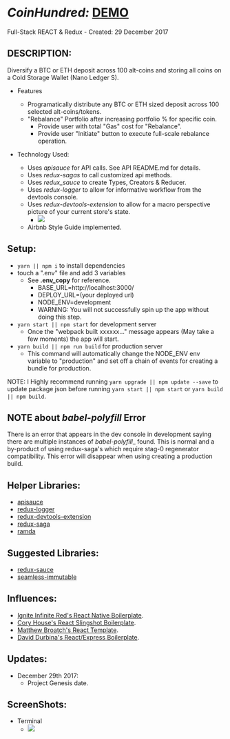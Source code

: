 # _CoinHundred:_ [DEMO](https://coinhundred.com/)
Full-Stack REACT & Redux - Created: 29 December 2017

## DESCRIPTION:
Diversify a BTC or ETH deposit across 100 alt-coins and storing all coins on a Cold Storage Wallet (Nano Ledger S).
- Features
  * Programatically distribute any BTC or ETH sized deposit across 100 selected alt-coins/tokens.
  * "Rebalance" Portfolio after increasing portfolio % for specific coin.
    - Provide user with total "Gas" cost for "Rebalance".
    - Provide user "Initiate" button to execute full-scale rebalance operation.

- Technology Used:
  * Uses _apisauce_ for API calls. See API README.md for details.
  * Uses _redux-sagas_ to call customized api methods.
  * Uses _redux_sauce_ to create Types, Creators & Reducer.
  * Uses _redux-logger_ to allow for informative workflow from the devtools console.  
  * Uses _redux-devtools-extension_ to allow for a macro perspective picture of your current store's state.
    - <img src="http://i.imgur.com/GD4VCkW.png" />
  * Airbnb Style Guide implemented.

## Setup:
  - `yarn || npm i` to install dependencies
  - touch a ".env" file and add 3 variables
    * See **.env_copy** for reference.
      * BASE_URL=http://localhost:3000/
      * DEPLOY_URL=(your deployed url)
      * NODE_ENV=development
      - WARNING: You will not successfully spin up the app without doing this step.
  - `yarn start || npm start` for development server
    * Once the "webpack built xxxxxx..." message appears (May take a few moments) the app will start.
  - `yarn build || npm run build` for production server
    * This command will automatically change the NODE_ENV env variable to "production" and set off a chain of events for creating a bundle for production.


  NOTE: I Highly recommend running `yarn upgrade || npm update --save` to update package json before running `yarn start || npm start` or `yarn build || npm build`.

## NOTE about _babel-polyfill_ Error
 There is an error that appears in the dev console in development saying there are multiple instances of _babel-polyfill__ found.  This is normal and a by-product of using redux-saga's which require stag-0 regenerator compatibility.  This error will disappear when using creating a production build.  

## Helper Libraries:
* [apisauce](https://github.com/skellock/apisauce)
* [redux-logger](https://github.com/evgenyrodionov/redux-logger)
* [redux-devtools-extension](https://github.com/zalmoxisus/redux-devtools-extension)
* [redux-saga](https://github.com/yelouafi/redux-saga)
* [ramda](https://github.com/ramda)

## Suggested Libraries:
* [redux-sauce](https://github.com/skellock/reduxsauce)
* [seamless-immutable](https://github.com/rtfeldman/seamless-immutable)

## Influences:
* [Ignite Infinite Red's React Native Boilerplate](https://github.com/infinitered/ignite).
* [Cory House's React Slingshot Boilerplate](https://github.com/coryhouse/react-slingshot).
* [Matthew Broatch's React Template](https://github.com/mnbroatch/react-template).
* [David Durbina's React/Express Boilerplate](https://github.com/WindUpDurb/React-Express-Boilerplate).

## Updates:
* December 29th 2017:
  - Project Genesis date.

## ScreenShots:
* Terminal
  - <img src="http://i.imgur.com/RjJ7yfA.png" />
